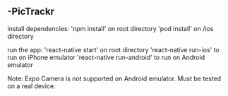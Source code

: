 ## -PicTrackr

install dependencies:
  'npm install' on root directory
  'pod install' on /ios directory

run the app:
  'react-native start' on root directory
  'react-native run-ios' to run on iPhone emulator
  'react-native run-android' to run on Android emulator
  

Note: Expo Camera is not supported on Android emulator. Must be tested on a real device.
